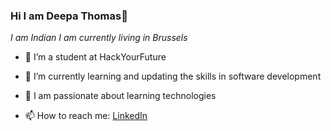 ### Hi I am Deepa Thomas👋

*I am Indian* 
*I am currently living in Brussels*

- 🔭 I’m a student at HackYourFuture
- 🌱 I’m currently learning and updating the skills in software development
- 👯 I am passionate about learning technologies

- 📫 How to reach me: [LinkedIn](https://www.linkedin.com/in/deepa-thomas-8b1aa670/)
